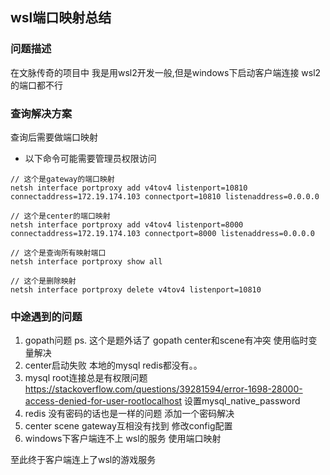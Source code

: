 ## wsl端口映射总结

### 问题描述
在文脉传奇的项目中 我是用wsl2开发一般,但是windows下启动客户端连接 wsl2的端口都不行

### 查询解决方案
查询后需要做端口映射

- 以下命令可能需要管理员权限访问
```
// 这个是gateway的端口映射
netsh interface portproxy add v4tov4 listenport=10810 connectaddress=172.19.174.103 connectport=10810 listenaddress=0.0.0.0
```
```
// 这个是center的端口映射
netsh interface portproxy add v4tov4 listenport=8000 connectaddress=172.19.174.103 connectport=8000 listenaddress=0.0.0.0
```
```
// 这个是查询所有映射端口
netsh interface portproxy show all
```
```
// 这个是删除映射
netsh interface portproxy delete v4tov4 listenport=10810
```

### 中途遇到的问题
1. gopath问题 ps. 这个是题外话了 gopath center和scene有冲突 使用临时变量解决
2. center启动失败 本地的mysql redis都没有。。
3. mysql root连接总是有权限问题 https://stackoverflow.com/questions/39281594/error-1698-28000-access-denied-for-user-rootlocalhost 设置mysql_native_password
4. redis 没有密码的话也是一样的问题 添加一个密码解决
5. center scene gateway互相没有找到 修改config配置
6. windows下客户端连不上 wsl的服务 使用端口映射

至此终于客户端连上了wsl的游戏服务
